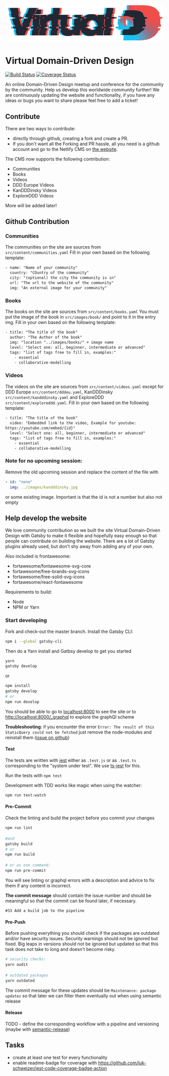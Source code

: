 ![banner](src/images/logo/vddd_logo_tp.png)

# Virtual Domain-Driven Design
[![Build Status](https://github.com/Virtual-Domain-driven-design/virtual-domain-driven-design/actions/workflows/main.yml/badge.svg)](https://github.com/Virtual-Domain-driven-design/virtual-domain-driven-design/actions/workflows/main.yml)
[![Coverage Status](https://coveralls.io/repos/github/Virtual-Domain-driven-design/virtual-domain-driven-design/badge.svg?branch=master)](https://coveralls.io/github/Virtual-Domain-driven-design/virtual-domain-driven-design?branch=master)

An online Domain-Driven Design meetup and conference for the community by the community. Help us develop this worldwide community further!
We are continuously updating the website and functionality, if you have any ideas or bugs you want to share please feel free to add a ticket!

## Contribute

There are two ways to contribute:

- directly through github, creating a fork and create a PR.
- If you don't want all the Forking and PR hassle, all you need is a github account and go to the Netlify CMS on [the website](https://virtualddd.com/admin/).

The CMS now supports the following contribution:

- Communities
- Books
- Videos
- DDD Europe Videos
- KanDDDinsky Videos
- ExploreDDD Videos

More will be added later!

## Github Contribution

### Communities

The communities on the site are sources from `src/content/communities.yaml`
Fill in your own based on the following template:

```
- name: "Name of your community"
  country: "COuntry of the community"
  city: "(optional) the city the community is in"
  url: "The url to the website of the community"
  img: "An external image for your community"
```

### Books

The books on the site are sources from `src/content/books.yaml`
You must put the image of the book in `src/images/book/` and point to it in the entry img.
Fill in your own based on the following template:

```
- title: "The title of the book"
  author: "The Author of the book"
  img: "location "../images/books/" + image name
  level: "Select one: all, beginner, intermediate or advanced"
  tags: "list of tags free to fill in, examples:"
    - essential
    - collaborative-modelling
```

### Videos

The videos on the site are sources from `src/content/videos.yaml` except for DDD Europe `src/content/dddeu.yaml`, KanDDDinsky `src/content/kandddinsky.yaml` and ExploreDDD `src/content/exploreddd.yaml`.
Fill in your own based on the following template:

```
- title: "The title of the book"
  video: "Embedded link to the video, Example for youtube: https://youtube.com/embed/{id}"
  level: "Select one: all, beginner, intermediate or advanced"
  tags: "list of tags free to fill in, examples:"
    - essential
    - collaborative-modelling
```

### Note for no upcoming session:

Remove the old upcoming session and replace the content of the file with
```yaml
- id: "none"
  img: ../images/kandddinsky.jpg
```

or some existing image. Important is that the id is not a number but also not empty

## Help develop the website

We love community contribution so we built the site Virtual Domain-Driven Design with Gatsby to make it flexible and hopefully easy enough so that people can contribute on building the website.
There are a lot of Gatsby plugins already used, but don't shy away from adding any of your own.

Also included is frontawesome:

- fortawesome/fontawesome-svg-core
- fortawesome/free-brands-svg-icons
- fortawesome/free-solid-svg-icons
- fortawesome/react-fontawesome

Requirements to build:

- Node
- NPM or Yarn

### Start developing

Fork and check-out the master branch.
Install the Gatsby CLI:

```sh
npm i --global gatsby-cli
```

Then do a Yarn install and Gatbsy develop to get you started

```sh
yarn
gatsby develop
```
or

```sh
npm install
gatsby develop
# or
npm run develop
```

You should be able to go to [localhost:8000](https://localhost:8000) to see the site or to [http://localhost:8000/_graphql](http://localhost:8000/_graphql) to explore the graphQl scheme

**Troubleshooting**: if you encounter the error `Error: The result of this StaticQuery could not be fetched` just remove the node-modules and reinstall them ([issue on github](https://github.com/gatsbyjs/gatsby/issues/24902))

#### Test
The tests are written with [jest](https://jestjs.io/) either as `.test.js` or as `.test.ts` corresponding to the "system under test". We use [ts-jest](https://kulshekhar.github.io/ts-jest/docs/) for this.

Run the tests with `npm test`

Development with TDD works like magic when using the watcher:
```sh
npm run test:watch
```

#### Pre-Commit
Check the linting and build the project before you commit your changes

```sh
npm run lint

#and
gatsby build
# or
npm run build

# or as one command:
npm run pre-commit
```
You will see linting or graphql errors with a description and advice to fix them if any content is incorrect.

**The commit message** should contain the issue number and should be meaningful so that the commit can be found later, if necessary. 

```git
#33 Add a build job to the pipeline
```

#### Pre-Push

Before pushing everything you should check if the packages are outdated and/or have security issues. Security warnings should not be ignored but fixed. Big leaps in versions should not be ignored but updated so that this task does not take to long and doesn't become risky.
```sh
# security checks:
yarn audit

# outdated packages
yarn outdated
```
The commit message for these updates should be `Maintenance: package updates` so that later we can filter them eventually out when using semantic release


#### Release
TODO - define the corresponding workflow with a pipeline and versioning (maybe with [semantic-release](https://github.com/semantic-release/semantic-release))

## Tasks
 - create at least one test for every functionality
 - enable readme-badge for coverage with https://github.com/luk-schweizer/jest-code-coverage-badge-action

